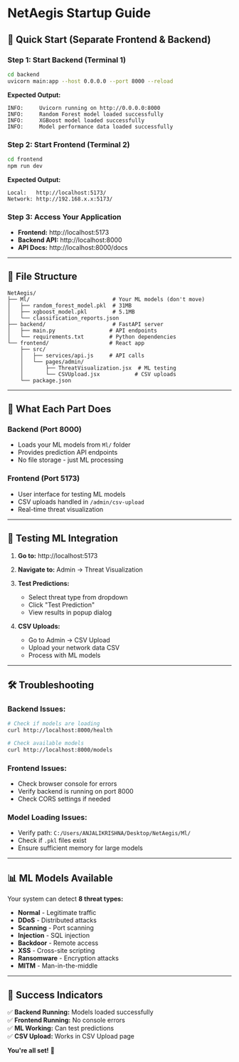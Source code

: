 # NetAegis Startup Guide

## 🚀 Quick Start (Separate Frontend & Backend)

### **Step 1: Start Backend (Terminal 1)**
```bash
cd backend
uvicorn main:app --host 0.0.0.0 --port 8000 --reload
```

**Expected Output:**
```
INFO:     Uvicorn running on http://0.0.0.0:8000
INFO:     Random Forest model loaded successfully
INFO:     XGBoost model loaded successfully
INFO:     Model performance data loaded successfully
```

### **Step 2: Start Frontend (Terminal 2)**
```bash
cd frontend
npm run dev
```

**Expected Output:**
```
Local:   http://localhost:5173/
Network: http://192.168.x.x:5173/
```

### **Step 3: Access Your Application**

- **Frontend:** http://localhost:5173
- **Backend API:** http://localhost:8000
- **API Docs:** http://localhost:8000/docs

---

## 📁 File Structure

```
NetAegis/
├── Ml/                          # Your ML models (don't move)
│   ├── random_forest_model.pkl  # 31MB
│   ├── xgboost_model.pkl        # 5.1MB
│   └── classification_reports.json
├── backend/                     # FastAPI server
│   ├── main.py                 # API endpoints
│   └── requirements.txt        # Python dependencies
└── frontend/                   # React app
    ├── src/
    │   ├── services/api.js     # API calls
    │   └── pages/admin/
    │       ├── ThreatVisualization.jsx  # ML testing
    │       └── CSVUpload.jsx           # CSV uploads
    └── package.json
```

---

## 🎯 What Each Part Does

### **Backend (Port 8000)**
- Loads your ML models from `Ml/` folder
- Provides prediction API endpoints
- No file storage - just ML processing

### **Frontend (Port 5173)**
- User interface for testing ML models
- CSV uploads handled in `/admin/csv-upload`
- Real-time threat visualization

---

## 🔧 Testing ML Integration

1. **Go to:** http://localhost:5173
2. **Navigate to:** Admin → Threat Visualization
3. **Test Predictions:**
   - Select threat type from dropdown
   - Click "Test Prediction"
   - View results in popup dialog

4. **CSV Uploads:**
   - Go to Admin → CSV Upload
   - Upload your network data CSV
   - Process with ML models

---

## 🛠️ Troubleshooting

### **Backend Issues:**
```bash
# Check if models are loading
curl http://localhost:8000/health

# Check available models
curl http://localhost:8000/models
```

### **Frontend Issues:**
- Check browser console for errors
- Verify backend is running on port 8000
- Check CORS settings if needed

### **Model Loading Issues:**
- Verify path: `C:/Users/ANJALIKRISHNA/Desktop/NetAegis/Ml/`
- Check if `.pkl` files exist
- Ensure sufficient memory for large models

---

## 📊 ML Models Available

Your system can detect **8 threat types:**
- **Normal** - Legitimate traffic
- **DDoS** - Distributed attacks
- **Scanning** - Port scanning
- **Injection** - SQL injection
- **Backdoor** - Remote access
- **XSS** - Cross-site scripting
- **Ransomware** - Encryption attacks
- **MITM** - Man-in-the-middle

---

## 🎉 Success Indicators

✅ **Backend Running:** Models loaded successfully  
✅ **Frontend Running:** No console errors  
✅ **ML Working:** Can test predictions  
✅ **CSV Upload:** Works in CSV Upload page  

**You're all set!** 🚀 
